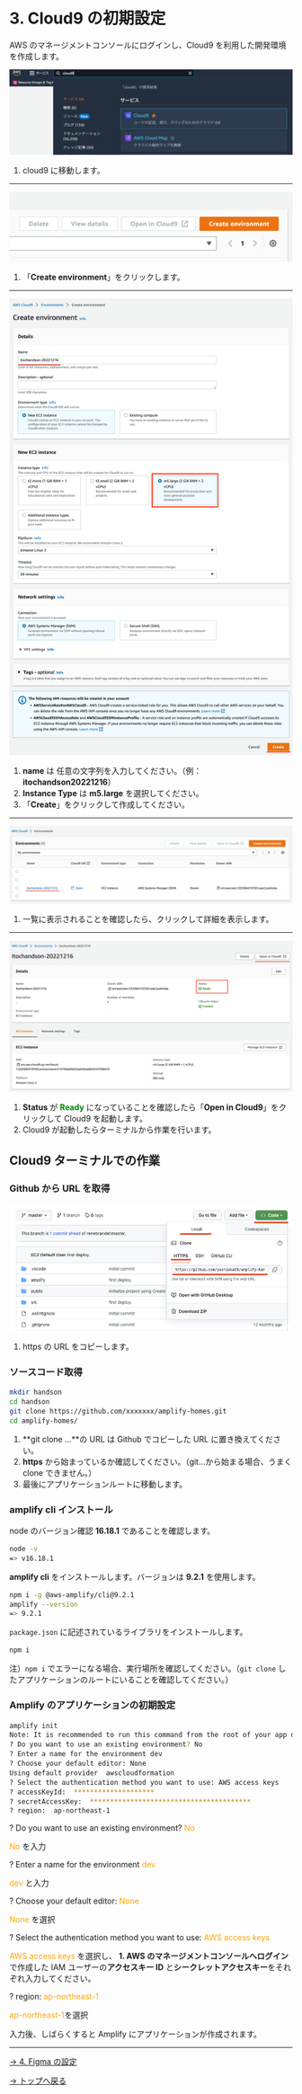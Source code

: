 # 3. Cloud9 の初期設定

AWS のマネージメントコンソールにログインし、Cloud9 を利用した開発環境を作成します。

![cloud9](./img/cloud9-setup01.png)

1. cloud9 に移動します。

---

<img src="./img/cloud9-setup02.png" alt="cloud9" width="700" />

1. 「**Create environment**」をクリックします。

---

![cloud9](./img/cloud9-setup03.png)

1. **name** は 任意の文字列を入力してください。（例：**itochandson20221216**）
2. **Instance Type** は **m5.large** を選択してください。
3. 「**Create**」をクリックして作成してください。

---

![cloud9](./img/cloud9-setup04.png)

1. 一覧に表示されることを確認したら、クリックして詳細を表示します。

---

![cloud9](./img/cloud9-setup05.png)

1. **Status** が **<span style="color: green">Ready</span>** になっていることを確認したら「**Open in Cloud9**」をクリックして Cloud9 を起動します。
2. Cloud9 が起動したらターミナルから作業を行います。

## Cloud9 ターミナルでの作業

### Github から URL を取得

![fork](./img/github-clone03.png)

1. https の URL をコピーします。

### ソースコード取得

```bash
mkdir handson
cd handson
git clone https://github.com/xxxxxxx/amplify-homes.git
cd amplify-homes/
```

1. **git clone ...**の URL は Github でコピーした URL に置き換えてください。
1. **https** から始まっているか確認してください。（git...から始まる場合、うまく clone できません。）
1. 最後にアプリケーションルートに移動します。

### amplify cli インストール

node のバージョン確認 **16.18.1** であることを確認します。

```bash
node -v
=> v16.18.1
```

**amplify cli** をインストールします。バージョンは **9.2.1** を使用します。

```bash
npm i -g @aws-amplify/cli@9.2.1
amplify --version
=> 9.2.1
```

`package.json` に記述されているライブラリをインストールします。

```bash
npm i
```

注）`npm i` でエラーになる場合、実行場所を確認してください。（`git clone` したアプリケーションのルートにいることを確認してください。）

### Amplify のアプリケーションの初期設定

```bash
amplify init
Note: It is recommended to run this command from the root of your app directory
? Do you want to use an existing environment? No
? Enter a name for the environment dev
? Choose your default editor: None
Using default provider  awscloudformation
? Select the authentication method you want to use: AWS access keys
? accessKeyId:  ********************
? secretAccessKey:  ****************************************
? region:  ap-northeast-1
```

? Do you want to use an existing environment? <span style="color: orange"> No </span>

<span style="color: orange"> No </span> を入力

? Enter a name for the environment <span style="color: orange"> dev </span>

<span style="color: orange"> dev </span> と入力

? Choose your default editor: <span style="color: orange">None</span>

<span style="color: orange">None</span> を選択

? Select the authentication method you want to use: <span style="color: orange">AWS access keys</span>

<span style="color: orange">AWS access keys</span> を選択し、 **1. AWS のマネージメントコンソールへログイン** で作成した IAM ユーザーの**アクセスキー ID** と**シークレットアクセスキー**をそれぞれ入力してください。

? region: <span style="color: orange">ap-northeast-1</span>

<span style="color: orange">ap-northeast-1</span>を選択

入力後、しばらくすると Amplify にアプリケーションが作成されます。

---

[-> 4. Figma の設定](./section04.md "04")

[-> トップへ戻る](./README.md "top")
